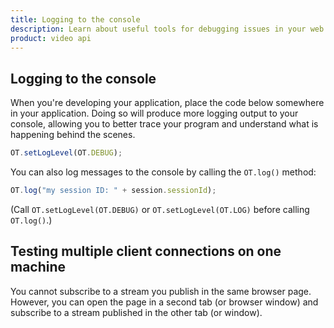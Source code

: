 ```yaml
---
title: Logging to the console
description: Learn about useful tools for debugging issues in your web application. Use our Inspector tool, as well as methods to send yourself session information for further investigation.
product: video api
---
```


## Logging to the console

When you're developing your application, place the code below somewhere in your application. Doing so will produce more logging output to your console, allowing you to better trace your program and understand what is happening behind the scenes.

```js
OT.setLogLevel(OT.DEBUG);
```

You can also log messages to the console by calling the `OT.log()` method:

```js
OT.log("my session ID: " + session.sessionId);
```

(Call `OT.setLogLevel(OT.DEBUG)` or `OT.setLogLevel(OT.LOG)` before calling `OT.log()`.)

## Testing multiple client connections on one machine

You cannot subscribe to a stream you publish in the same browser page. However, you can open the page in a second tab (or browser window) and subscribe to a stream published in the other tab (or window).

